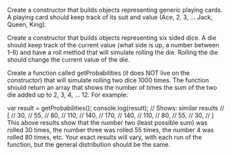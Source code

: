 Create a constructor that builds objects representing generic playing cards. A playing card should keep track of its suit and value (Ace, 2, 3, ... Jack, Queen, King).

Create a constructor that builds objects representing six sided dice. A die should keep track of the current value (what side is up, a number between 1-6) and have a roll method that will simulate rolling the die. Rolling the die should change the current value of the die.

Create a function called getProbabilities (it does NOT live on the constructor) that will simulate rolling two dice 1000 times. The function should return an array that shows the number of times the sum of the two die added up to 2, 3, 4, ... 12. For example:

var result = getProbabilities();
console.log(result);
// Shows: similar results
// [
//    30,
//    55,
//    80,
//    110,
//    140,
//    170,
//    140,
//    110,
//    80,
//    55,
//    30,
// ]
This above results show that the number two (least possible sum) was rolled 30 times, the number three was rolled 55 times, the number 4 was rolled 80 times, etc. Your exact results will vary, with each run of the function, but the general distribution should be the same.
